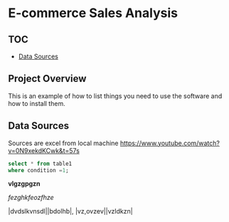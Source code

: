 # E-commerce Sales Analysis
## TOC
- [Data Sources](#data-sources)

## Project Overview
This is an example of how to list things you need to use the software and how to install them.

## Data Sources
Sources are excel from local machine
https://www.youtube.com/watch?v=0N9xekdKCwk&t=57s
````sql
select * from table1
where condition =1;
````


**vlgzgpgzn**

*fezghkfeozfhze*

|dvdslkvnsdl||bdolhb|,
|vz,ovzev||vzldkzn|
